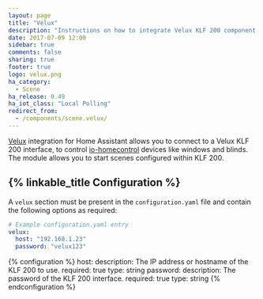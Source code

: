 ```yaml
---
layout: page
title: "Velux"
description: "Instructions on how to integrate Velux KLF 200 component with Home Assistant."
date: 2017-07-09 12:00
sidebar: true
comments: false
sharing: true
footer: true
logo: velux.png
ha_category:
  - Scene
ha_release: 0.49
ha_iot_class: "Local Polling"
redirect_from:
  - /components/scene.velux/
---
```


[Velux](http://www.velux.com) integration for Home Assistant allows you to connect to a Velux KLF 200 interface, to control [io-homecontrol](http://www.io-homecontrol.com) devices like windows and blinds. The module allows you to start scenes configured within KLF 200.

## {% linkable_title Configuration %}

A `velux` section must be present in the `configuration.yaml` file and contain the following options as required:

```yaml
# Example configuration.yaml entry
velux:
  host: "192.168.1.23"
  password: "velux123"
```

{% configuration %}
host:
  description: The IP address or hostname of the KLF 200 to use.
  required: true
  type: string
password:
  description: The password of the KLF 200 interface.
  required: true
  type: string
{% endconfiguration %}
